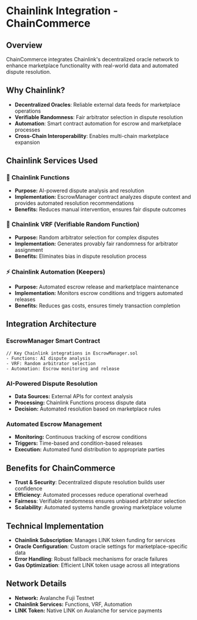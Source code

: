 # Chainlink Integration - ChainCommerce

## Overview
ChainCommerce integrates Chainlink's decentralized oracle network to enhance marketplace functionality with real-world data and automated dispute resolution.

## Why Chainlink?
- **Decentralized Oracles**: Reliable external data feeds for marketplace operations
- **Verifiable Randomness**: Fair arbitrator selection in dispute resolution
- **Automation**: Smart contract automation for escrow and marketplace processes
- **Cross-Chain Interoperability**: Enables multi-chain marketplace expansion

## Chainlink Services Used

### 🔗 **Chainlink Functions**
- **Purpose:** AI-powered dispute analysis and resolution
- **Implementation:** EscrowManager contract analyzes dispute context and provides automated resolution recommendations
- **Benefits:** Reduces manual intervention, ensures fair dispute outcomes

### 🎲 **Chainlink VRF (Verifiable Random Function)**
- **Purpose:** Random arbitrator selection for complex disputes
- **Implementation:** Generates provably fair randomness for arbitrator assignment
- **Benefits:** Eliminates bias in dispute resolution process

### ⚡ **Chainlink Automation (Keepers)**
- **Purpose:** Automated escrow release and marketplace maintenance
- **Implementation:** Monitors escrow conditions and triggers automated releases
- **Benefits:** Reduces gas costs, ensures timely transaction completion

## Integration Architecture

### **EscrowManager Smart Contract**
```solidity
// Key Chainlink integrations in EscrowManager.sol
- Functions: AI dispute analysis
- VRF: Random arbitrator selection  
- Automation: Escrow monitoring and release
```

### **AI-Powered Dispute Resolution**
- **Data Sources:** External APIs for context analysis
- **Processing:** Chainlink Functions process dispute data
- **Decision:** Automated resolution based on marketplace rules

### **Automated Escrow Management**
- **Monitoring:** Continuous tracking of escrow conditions
- **Triggers:** Time-based and condition-based releases
- **Execution:** Automated fund distribution to appropriate parties

## Benefits for ChainCommerce
- **Trust & Security**: Decentralized dispute resolution builds user confidence
- **Efficiency**: Automated processes reduce operational overhead
- **Fairness**: Verifiable randomness ensures unbiased arbitrator selection
- **Scalability**: Automated systems handle growing marketplace volume

## Technical Implementation
- **Chainlink Subscription**: Manages LINK token funding for services
- **Oracle Configuration**: Custom oracle settings for marketplace-specific data
- **Error Handling**: Robust fallback mechanisms for oracle failures
- **Gas Optimization**: Efficient LINK token usage across all integrations

## Network Details
- **Network:** Avalanche Fuji Testnet
- **Chainlink Services:** Functions, VRF, Automation
- **LINK Token:** Native LINK on Avalanche for service payments